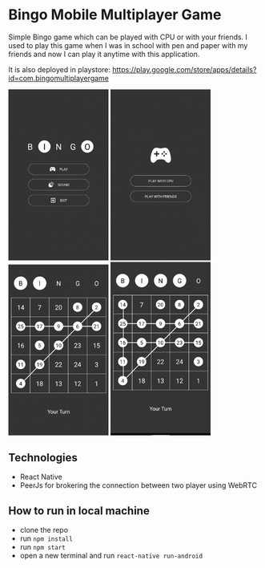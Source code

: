 # Bingo Mobile Multiplayer Game

Simple Bingo game which can be played with CPU or with your friends. I used to play this game when I was in school with pen and paper with my friends
and now I can play it anytime with this application.

It is also deployed in playstore: https://play.google.com/store/apps/details?id=com.bingomultiplayergame

<img src="./screenshots/bingo-1.png" alt="bingo-1" width="200"/> <img src="./screenshots/bingo-2.png" alt="bingo-2" width="200"/> <img src="./screenshots/bingo-3.png" alt="bingo-3" width="200"/> <img src="./screenshots/bingo-4.png" alt="bingo-4" width="200"/>




## Technologies

- React Native
- PeerJs for brokering the connection between two player using WebRTC

## How to run in local machine

- clone the repo
- run `npm install`
- run `npm start`
- open a new terminal and run `react-native run-android`
